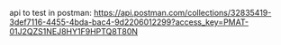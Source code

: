 api to test in postman: https://api.postman.com/collections/32835419-3def7116-4455-4bda-bac4-9d2206012299?access_key=PMAT-01J2QZS1NEJ8HY1F9HPTQ8T80N
